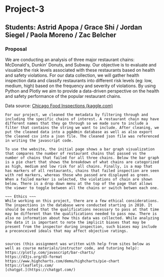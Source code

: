 # Project-3 
## Students: Astrid Apopa / Grace Shi / Jordan Siegel / Paola Moreno / Zac Belcher

### Proposal
We are conducting an analysis of three major restaurant chains: McDonald's, Dunkin' Donuts, and Subway. Our objective is to evaluate and visualize the risk levels associated with these restaurants based on health and safety violations. For our data collection, we will gather health inspection data and classify restaurants into different risk levels (eg: low, medium, high) based on the frequency and severity of violations. By using Python and Plotly we aim to provide a data-driven perspective on the health and safety performance of the popular restaurant chains.

Data source: [Chicago Food Inspections (kaggle.com)](https://www.kaggle.com/datasets/chicago/chicago-food-inspections?resource=download)

~~~ Over View~~~
For our project, we cleaned the metadata by filtering through and including the specific chains of interest. A restaurant chain may have different names that they go through so we made sure to include a filter that contains the string we want to include. After cleaning, we put the cleaned data into a pgAdmin database as well as also export the cleaned csv into a json file. The cleaned json file was referenced in writing the javascript code. 

To use the website, the initial page shows a bar graph visualization that compares the number of restaurant chains that passed vs the number of chains that failed for all three chains. Below the bar graph is a pie chart that shows the breakdown of what chains are categorized as high, medium and low risk for all chains. Finally, is a map that has markers of all restaurants, chains that failed inspection are seen with red markers, whereas those who passed are displayed as green. When a failed marker is selected, the violations of chain are shown below. There is a drop down menu at the top of the page that allows the viewer to toggle between all the chains or switch betwen each one.

~~~ Ethics ~~~
While working on this project, there are a few ethical considerations. The inspections in the database were conducted starting in 2010. It should be noted that the qualifications necessary to pass at that time may be different than the qualifications needed to pass now. There is also no information about how this data was collected. While analyzing the data it is important to note the implicit biases that may be present from the inspector during inspection, such biases may include a preconceived ideals that may affect objective ratings.


sources (this assignment was written with help from sites below as well as course materials/instructor code, and tutoring help):
https://plotly.com/javascript/bar-charts/
https://d3js.org/d3-format
https://www.highcharts.com/demo/highcharts/pie-chart
https://leafletjs.com/
[chatgpt.](https://chatgpt.com/)
